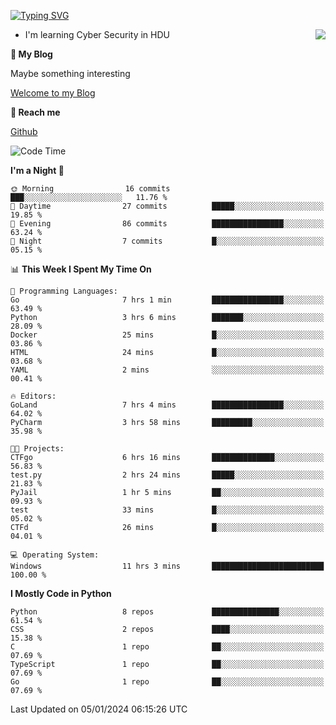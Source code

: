 [![Typing SVG](https://readme-typing-svg.herokuapp.com?font=Fira+Code&pause=1000&random=false&width=450&height=60&lines=Hello+%F0%9F%91%8B%F0%9F%8F%BB;I'm+JBNRZ)](https://git.io/typing-svg)

<a href="#">
  <img align="right" src="https://github-readme-stats.vercel.app/api?username=JBNRZ&show_icons=true&bg_color=15,f2f7fd,E0EAFC" />
</a>

- I'm learning Cyber Security in HDU

 **🌱 My Blog**

Maybe something interesting

[Welcome to my Blog](https://jbnrz.com.cn/)

 **💬 Reach me** 

[Github](https://github.com/JBNRZ)


<!--START_SECTION:waka-->
![Code Time](http://img.shields.io/badge/Code%20Time-253%20hrs%2056%20mins-blue)

**I'm a Night 🦉** 

```text
🌞 Morning                16 commits          ███░░░░░░░░░░░░░░░░░░░░░░   11.76 % 
🌆 Daytime                27 commits          █████░░░░░░░░░░░░░░░░░░░░   19.85 % 
🌃 Evening                86 commits          ████████████████░░░░░░░░░   63.24 % 
🌙 Night                  7 commits           █░░░░░░░░░░░░░░░░░░░░░░░░   05.15 % 
```


📊 **This Week I Spent My Time On** 

```text
💬 Programming Languages: 
Go                       7 hrs 1 min         ████████████████░░░░░░░░░   63.49 % 
Python                   3 hrs 6 mins        ███████░░░░░░░░░░░░░░░░░░   28.09 % 
Docker                   25 mins             █░░░░░░░░░░░░░░░░░░░░░░░░   03.86 % 
HTML                     24 mins             █░░░░░░░░░░░░░░░░░░░░░░░░   03.68 % 
YAML                     2 mins              ░░░░░░░░░░░░░░░░░░░░░░░░░   00.41 % 

🔥 Editors: 
GoLand                   7 hrs 4 mins        ████████████████░░░░░░░░░   64.02 % 
PyCharm                  3 hrs 58 mins       █████████░░░░░░░░░░░░░░░░   35.98 % 

🐱‍💻 Projects: 
CTFgo                    6 hrs 16 mins       ██████████████░░░░░░░░░░░   56.83 % 
test.py                  2 hrs 24 mins       █████░░░░░░░░░░░░░░░░░░░░   21.83 % 
PyJail                   1 hr 5 mins         ██░░░░░░░░░░░░░░░░░░░░░░░   09.93 % 
test                     33 mins             █░░░░░░░░░░░░░░░░░░░░░░░░   05.02 % 
CTFd                     26 mins             █░░░░░░░░░░░░░░░░░░░░░░░░   04.01 % 

💻 Operating System: 
Windows                  11 hrs 3 mins       █████████████████████████   100.00 % 
```

**I Mostly Code in Python** 

```text
Python                   8 repos             ███████████████░░░░░░░░░░   61.54 % 
CSS                      2 repos             ████░░░░░░░░░░░░░░░░░░░░░   15.38 % 
C                        1 repo              ██░░░░░░░░░░░░░░░░░░░░░░░   07.69 % 
TypeScript               1 repo              ██░░░░░░░░░░░░░░░░░░░░░░░   07.69 % 
Go                       1 repo              ██░░░░░░░░░░░░░░░░░░░░░░░   07.69 % 
```




 Last Updated on 05/01/2024 06:15:26 UTC
<!--END_SECTION:waka-->
